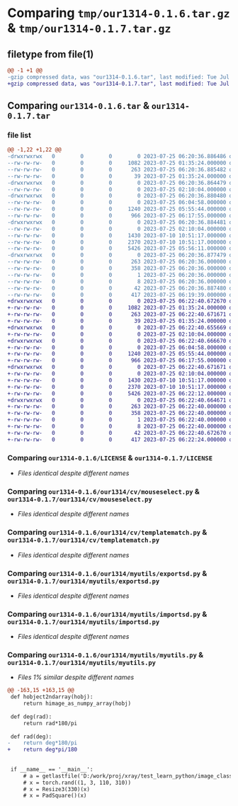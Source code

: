 # Comparing `tmp/our1314-0.1.6.tar.gz` & `tmp/our1314-0.1.7.tar.gz`

## filetype from file(1)

```diff
@@ -1 +1 @@
-gzip compressed data, was "our1314-0.1.6.tar", last modified: Tue Jul 25 06:20:36 2023, max compression
+gzip compressed data, was "our1314-0.1.7.tar", last modified: Tue Jul 25 06:22:40 2023, max compression
```

## Comparing `our1314-0.1.6.tar` & `our1314-0.1.7.tar`

### file list

```diff
@@ -1,22 +1,22 @@
-drwxrwxrwx   0        0        0        0 2023-07-25 06:20:36.886486 our1314-0.1.6/
--rw-rw-rw-   0        0        0     1082 2023-07-25 01:35:24.000000 our1314-0.1.6/LICENSE
--rw-rw-rw-   0        0        0      263 2023-07-25 06:20:36.885482 our1314-0.1.6/PKG-INFO
--rw-rw-rw-   0        0        0       39 2023-07-25 01:35:24.000000 our1314-0.1.6/README.md
-drwxrwxrwx   0        0        0        0 2023-07-25 06:20:36.864479 our1314-0.1.6/our1314/
--rw-rw-rw-   0        0        0        0 2023-07-25 02:10:04.000000 our1314-0.1.6/our1314/__init__.py
-drwxrwxrwx   0        0        0        0 2023-07-25 06:20:36.880480 our1314-0.1.6/our1314/cv/
--rw-rw-rw-   0        0        0        0 2023-07-25 06:04:58.000000 our1314-0.1.6/our1314/cv/__init__.py
--rw-rw-rw-   0        0        0     1240 2023-07-25 05:55:44.000000 our1314-0.1.6/our1314/cv/mouseselect.py
--rw-rw-rw-   0        0        0      966 2023-07-25 06:17:55.000000 our1314-0.1.6/our1314/cv/templatematch.py
-drwxrwxrwx   0        0        0        0 2023-07-25 06:20:36.884481 our1314-0.1.6/our1314/myutils/
--rw-rw-rw-   0        0        0        0 2023-07-25 02:10:04.000000 our1314-0.1.6/our1314/myutils/__init__.py
--rw-rw-rw-   0        0        0     1430 2023-07-10 10:51:17.000000 our1314-0.1.6/our1314/myutils/exportsd.py
--rw-rw-rw-   0        0        0     2370 2023-07-10 10:51:17.000000 our1314-0.1.6/our1314/myutils/importsd.py
--rw-rw-rw-   0        0        0     5426 2023-07-25 05:56:11.000000 our1314-0.1.6/our1314/myutils/myutils.py
-drwxrwxrwx   0        0        0        0 2023-07-25 06:20:36.877479 our1314-0.1.6/our1314.egg-info/
--rw-rw-rw-   0        0        0      263 2023-07-25 06:20:36.000000 our1314-0.1.6/our1314.egg-info/PKG-INFO
--rw-rw-rw-   0        0        0      358 2023-07-25 06:20:36.000000 our1314-0.1.6/our1314.egg-info/SOURCES.txt
--rw-rw-rw-   0        0        0        1 2023-07-25 06:20:36.000000 our1314-0.1.6/our1314.egg-info/dependency_links.txt
--rw-rw-rw-   0        0        0        8 2023-07-25 06:20:36.000000 our1314-0.1.6/our1314.egg-info/top_level.txt
--rw-rw-rw-   0        0        0       42 2023-07-25 06:20:36.887480 our1314-0.1.6/setup.cfg
--rw-rw-rw-   0        0        0      417 2023-07-25 06:19:39.000000 our1314-0.1.6/setup.py
+drwxrwxrwx   0        0        0        0 2023-07-25 06:22:40.672670 our1314-0.1.7/
+-rw-rw-rw-   0        0        0     1082 2023-07-25 01:35:24.000000 our1314-0.1.7/LICENSE
+-rw-rw-rw-   0        0        0      263 2023-07-25 06:22:40.671671 our1314-0.1.7/PKG-INFO
+-rw-rw-rw-   0        0        0       39 2023-07-25 01:35:24.000000 our1314-0.1.7/README.md
+drwxrwxrwx   0        0        0        0 2023-07-25 06:22:40.655669 our1314-0.1.7/our1314/
+-rw-rw-rw-   0        0        0        0 2023-07-25 02:10:04.000000 our1314-0.1.7/our1314/__init__.py
+drwxrwxrwx   0        0        0        0 2023-07-25 06:22:40.666670 our1314-0.1.7/our1314/cv/
+-rw-rw-rw-   0        0        0        0 2023-07-25 06:04:58.000000 our1314-0.1.7/our1314/cv/__init__.py
+-rw-rw-rw-   0        0        0     1240 2023-07-25 05:55:44.000000 our1314-0.1.7/our1314/cv/mouseselect.py
+-rw-rw-rw-   0        0        0      966 2023-07-25 06:17:55.000000 our1314-0.1.7/our1314/cv/templatematch.py
+drwxrwxrwx   0        0        0        0 2023-07-25 06:22:40.671671 our1314-0.1.7/our1314/myutils/
+-rw-rw-rw-   0        0        0        0 2023-07-25 02:10:04.000000 our1314-0.1.7/our1314/myutils/__init__.py
+-rw-rw-rw-   0        0        0     1430 2023-07-10 10:51:17.000000 our1314-0.1.7/our1314/myutils/exportsd.py
+-rw-rw-rw-   0        0        0     2370 2023-07-10 10:51:17.000000 our1314-0.1.7/our1314/myutils/importsd.py
+-rw-rw-rw-   0        0        0     5426 2023-07-25 06:22:12.000000 our1314-0.1.7/our1314/myutils/myutils.py
+drwxrwxrwx   0        0        0        0 2023-07-25 06:22:40.664671 our1314-0.1.7/our1314.egg-info/
+-rw-rw-rw-   0        0        0      263 2023-07-25 06:22:40.000000 our1314-0.1.7/our1314.egg-info/PKG-INFO
+-rw-rw-rw-   0        0        0      358 2023-07-25 06:22:40.000000 our1314-0.1.7/our1314.egg-info/SOURCES.txt
+-rw-rw-rw-   0        0        0        1 2023-07-25 06:22:40.000000 our1314-0.1.7/our1314.egg-info/dependency_links.txt
+-rw-rw-rw-   0        0        0        8 2023-07-25 06:22:40.000000 our1314-0.1.7/our1314.egg-info/top_level.txt
+-rw-rw-rw-   0        0        0       42 2023-07-25 06:22:40.672670 our1314-0.1.7/setup.cfg
+-rw-rw-rw-   0        0        0      417 2023-07-25 06:22:24.000000 our1314-0.1.7/setup.py
```

### Comparing `our1314-0.1.6/LICENSE` & `our1314-0.1.7/LICENSE`

 * *Files identical despite different names*

### Comparing `our1314-0.1.6/our1314/cv/mouseselect.py` & `our1314-0.1.7/our1314/cv/mouseselect.py`

 * *Files identical despite different names*

### Comparing `our1314-0.1.6/our1314/cv/templatematch.py` & `our1314-0.1.7/our1314/cv/templatematch.py`

 * *Files identical despite different names*

### Comparing `our1314-0.1.6/our1314/myutils/exportsd.py` & `our1314-0.1.7/our1314/myutils/exportsd.py`

 * *Files identical despite different names*

### Comparing `our1314-0.1.6/our1314/myutils/importsd.py` & `our1314-0.1.7/our1314/myutils/importsd.py`

 * *Files identical despite different names*

### Comparing `our1314-0.1.6/our1314/myutils/myutils.py` & `our1314-0.1.7/our1314/myutils/myutils.py`

 * *Files 1% similar despite different names*

```diff
@@ -163,15 +163,15 @@
 def hobject2ndarray(hobj):
     return himage_as_numpy_array(hobj)
 
 def deg(rad):
     return rad*180/pi
 
 def rad(deg):
-    return deg*180/pi
+    return deg*pi/180
 
 
 if __name__ == '__main__':
     # a = getlastfile('D:/work/proj/xray/test_learn_python/image_classification/cnn_imgcls/run/train/oqa_agl/weights', '.pth')
     # x = torch.rand((1, 3, 110, 310))
     # x = Resize3(330)(x)
     # x = PadSquare()(x)
```

